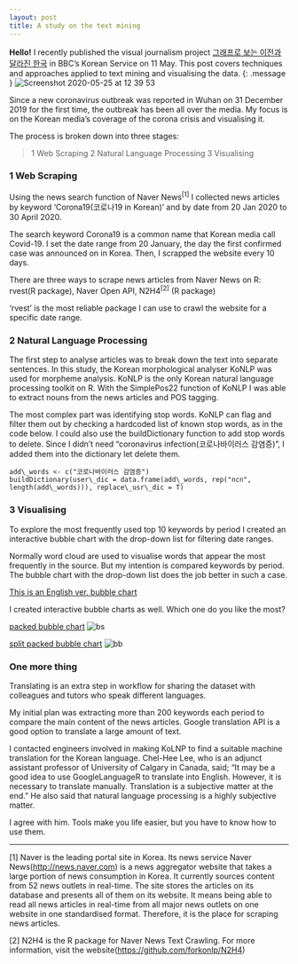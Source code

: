 ```yaml
---
layout: post
title: A study on the text mining
---
```



**Hello!** I recently published the visual journalism project [그래프로 보는 이전과 달라진 한국](https://www.bbc.com/korean/news-52601647) in BBC’s Korean Service on 11 May. This post covers techniques and approaches applied to text mining and visualising the data.
{: .message }
![Screenshot 2020-05-25 at 12 39 53](https://user-images.githubusercontent.com/56850104/83526389-4aa14780-a4de-11ea-8a89-990eb64acdad.png)


Since a new coronavirus outbreak was reported in Wuhan on 31 December 2019 for the first time, the outbreak has been all over the media. My focus is on the Korean media’s coverage of the corona crisis and visualising it.

The process is broken down into three stages:

> 1 Web Scraping
> 2 Natural Language Processing
> 3 Visualising


### 1 Web Scraping

Using the news search function of Naver News<sup id="a1">[1]</sup> I collected news articles by keyword ‘Corona19(코로나19 in Korean)’ and by date from 20 Jan 2020 to 30 April 2020.

The search keyword Corona19 is a common name that Korean media call Covid-19. I set the date range from 20 January, the day the first confirmed case was announced on in Korea. Then, I scrapped the website every 10 days.

There are three ways to scrape news articles from Naver News on R:
rvest(R package), Naver Open API, N2H4<sup id="a2">[2]</sup> (R package)

‘rvest’ is the most reliable package I can use to crawl the website for a specific date range.


### 2 Natural Language Processing

The first step to analyse articles was to break down the text into separate sentences. In this study, the Korean morphological analyser KoNLP was used for morpheme analysis. KoNLP is the only Korean natural language processing toolkit on R. With the SimplePos22 function of KoNLP I was able to extract nouns from the news articles and POS tagging.

The most complex part was identifying stop words. KoNLP can flag and filter them out by checking a hardcoded list of known stop words, as in the code below.
I could also use the buildDictionary function to add stop words to delete. Since I didn’t need “coronavirus infection(코로나바이러스 감염증)”, I added them into the dictionary let delete them.


``` 
add\_words <- c("코로나바이러스 감염증")
buildDictionary(user\_dic = data.frame(add\_words, rep("ncn", length(add\_words))), replace\_usr\_dic = T)
```



### 3 Visualising

To explore the most frequently used top 10 keywords by period I created an interactive bubble chart with the drop-down list for filtering date ranges.

Normally word cloud are used to visualise words that appear the most frequently in the source. But my intention is compared keywords by period. The bubble chart with the drop-down list does the job better in such a case.

[This is an English ver. bubble chart](https://public.flourish.studio/visualisation/2576893)

I created interactive bubble charts as well.
Which one do you like the most?

[packed bubble chart](https://codepen.io/looniii/pen/KKVPYQx)
![bs](https://user-images.githubusercontent.com/56850104/83526120-de264880-a4dd-11ea-847b-a2a03b9c6c0a.png)

[split packed bubble chart](https://codepen.io/looniii/pen/YzwKMLp)
![bb](https://user-images.githubusercontent.com/56850104/83526293-22194d80-a4de-11ea-9915-85187f6a4ade.png)

### One more thing 

Translating is an extra step in workflow for sharing the dataset with colleagues and tutors who speak different languages.

My initial plan was extracting more than 200 keywords each period to compare the main content of the news articles. Google translation API is a good option to translate a large amount of text.

I contacted engineers involved in making KoLNP to find a suitable machine translation for the Korean language.
Chel-Hee Lee, who is an adjunct assistant professor of University of Calgary in Canada, said;
“It may be a good idea to use GoogleLanguageR to translate into English. However, it is necessary to translate manually. Translation is a subjective matter at the end.”
He also said that natural language processing is a highly subjective matter.

I agree with him. Tools make you life easier, but you have to know how to use them. 


---
[1] Naver is the leading portal site in Korea. Its news service Naver News(http://news.naver.com) is a news aggregator website that takes a large portion of news consumption in Korea. It currently sources content from 52 news outlets in real-time. The site stores the articles on its database and presents all of them on its website. It means being able to read all news articles in real-time from all major news outlets on one website in one standardised format. Therefore, it is the place for scraping news articles. 

[2] N2H4 is the R package for Naver News Text Crawling. For more information, visit the website(https://github.com/forkonlp/N2H4)
